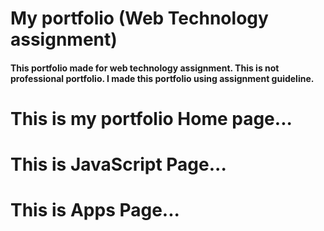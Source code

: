 # My  portfolio (Web Technology assignment)
#### This portfolio made for web technology assignment. This is not professional portfolio. I made this portfolio using assignment guideline.

# This is my portfolio Home page...

#  This is JavaScript Page...

#  This is Apps Page...




